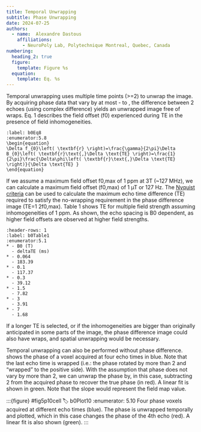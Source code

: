 ```yaml
---
title: Temporal Unwrapping
subtitle: Phase Unwrapping
date: 2024-07-25
authors:
  - name:  Alexandre Dastous
    affiliations:
      - NeuroPoly Lab, Polytechnique Montreal, Quebec, Canada
numbering:
  heading_2: true
  figure:
    template: Figure %s
  equation:
    template: Eq. %s
---
```



Temporal unwrapping uses multiple time points (>=2) to unwrap the image. By acquiring phase data that vary by at most - to , the difference between 2 echoes (using complex difference) yields an unwrapped image free of wraps. Eq. 1 describes the field offset (f0) experienced during TE in the presence of field inhomogeneities.


```{math}
:label: b0Eq8
:enumerator:5.8
\begin{equation}
\Delta f_{0}\left( \textbf{r} \right)=\frac{\gamma}{2\pi}\Delta B_{0}\left( \textbf{r}\text{,}\Delta \text{TE} \right)=\frac{1}{2\pi}\frac{\Delta\phi\left( \textbf{r}\text{,}\Delta \text{TE} \right)}{\Delta \text{TE} }
\end{equation}
```


If we assume a maximum field offset f0,max of 1 ppm at 3T (~127 MHz), we can calculate a maximum field offset (f0,max) of 1 µT or 127 Hz. The [Nyquist criteria](https://en.wikipedia.org/wiki/Nyquist_frequency) can be used to calculate the maximum echo time difference (TE) required to satisfy the no-wrapping requirement in the phase difference image (TE=1 2f0,max). Table 1 shows TE for multiple field strength assuming inhomogeneities of 1 ppm. As shown, the echo spacing is B0 dependent, as higher field offsets are observed at higher field strengths.

```{list-table}  Maximum echo time required to respect the Nyquist criteria for different field strengths for B0 of 1 ppm.
:header-rows: 1
:label: b0Table1
:enumerator:5.1
* - B0 (T)
  - deltaTE (ms)
* - 0.064
  - 183.39
* - 0.1
  - 117.37
* - 0.3
  - 39.12
* - 1.5
  - 7.82
* - 3
  - 3.91
* - 7
  - 1.68
```

If a longer TE is selected, or if the inhomogeneities are bigger than originally anticipated in some parts of the image, the phase difference image could also have wraps, and spatial unwrapping would be necessary.

Temporal unwrapping can also be performed without phase difference. [](#b0Plot10) shows the phase of a voxel acquired at four echo times in blue. Note that the last echo time is wrapped (i.e.: the phase rotated by more than 2 and “wrapped” to the positive side). With the assumption that phase does not vary by more than 2, we can unwrap the phase by, in this case, subtracting 2 from the acquired phase to recover the true phase (in red). A linear fit is shown in green. Note that the slope would represent the field map value.

:::{figure} #fig5p10cell
:label: b0Plot10
:enumerator: 5.10
Four phase voxels acquired at different echo times (blue). The phase is unwrapped temporally and plotted, which in this case changes the phase of the 4th echo (red). A linear fit is also shown (green).
:::


